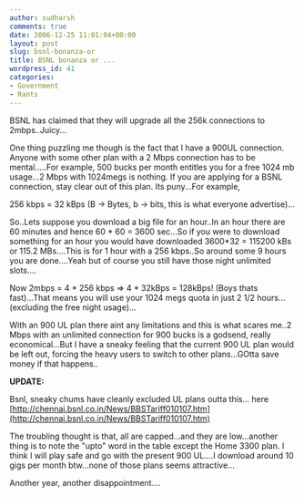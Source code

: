 ```yaml
---
author: sudharsh
comments: true
date: 2006-12-25 11:01:04+00:00
layout: post
slug: bsnl-bonanza-or
title: BSNL bonanza or ...
wordpress_id: 41
categories:
- Government
- Rants
---
```


BSNL has claimed that they will upgrade all the 256k connections to 2mbps..Juicy...

One thing puzzling me though is the fact that I have a 900UL connection. Anyone with some other plan with a 2 Mbps connection has to be mental.....For example, 500 bucks per month entitles you for a free 1024 mb usage...2 Mbps with 1024megs is nothing. If you are applying for a BSNL connection, stay clear out of this plan. Its puny...For example,

256 kbps =  32 kBps (B -> Bytes, b -> bits, this is what everyone advertise)...

So..Lets suppose you download a big file for an hour..In an hour there are 60 minutes and hence 60 * 60 = 3600 sec...So if you were to download something for an hour you would have downloaded 3600*32 =  115200 kBs or 115.2 MBs....This is for 1 hour with a 256 kbps..So around some 9 hours you are done....Yeah but of course you still have those night unlimited slots....

Now 2mbps = 4 * 256 kbps => 4 * 32kBps =  128kBps! (Boys thats fast)...That means you will use your 1024 megs quota in just  2 1/2 hours...(excluding the free night usage)...

With an 900 UL plan there aint any limitations and this is what scares me..2 Mbps with an unlimited connection for 900 bucks is a godsend, really economical...But I have a sneaky feeling that the current 900 UL plan would be left out, forcing the heavy users to switch to other plans...GOtta save money if that happens..

**UPDATE:**

Bsnl, sneaky chums have cleanly excluded UL plans outta this... here [http://chennai.bsnl.co.in/News/BBSTariff010107.htm](http://chennai.bsnl.co.in/News/BBSTariff010107.htm)

The troubling thought is that, all are capped...and they are low...another thing is to note the "upto" word in the table except the Home 3300 plan. I think I will play safe and go with the present 900 UL....I download around 10 gigs per month btw...none of those plans seems attractive...

Another year,  another disappointment....
